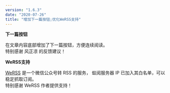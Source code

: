 ```yaml
---
version: "1.6.3"
date: "2020-07-26"
title: "增加下一篇按钮;优化WeRSS支持"
---
```


**下一篇按钮**

在文章内容底部增加了下一篇按钮，方便连续阅读。  
特别感谢 风正凉 的反馈建议！

**WeRSS支持**

[WeRSS](https://werss.app/) 是一个微信公众号转 RSS 的服务，
蚁阅服务器 IP 已加入其白名单，可以稳定抓取订阅。   
特别感谢 WeRSS 作者提供支持！
